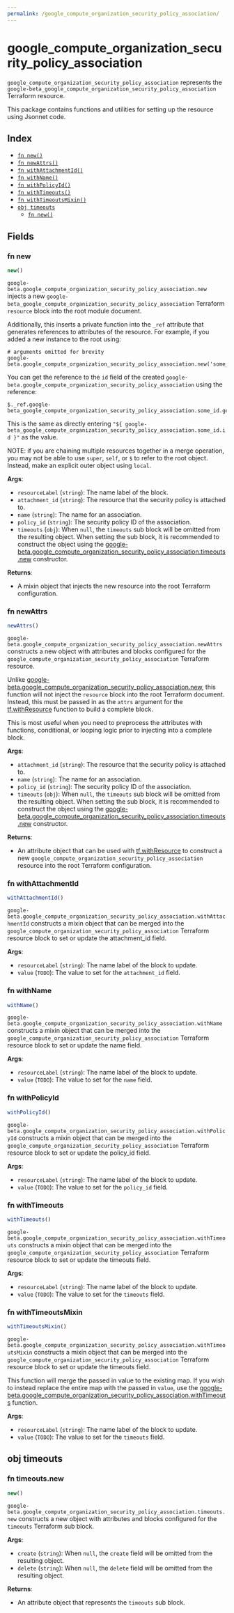 ```yaml
---
permalink: /google_compute_organization_security_policy_association/
---
```


# google_compute_organization_security_policy_association

`google_compute_organization_security_policy_association` represents the `google-beta_google_compute_organization_security_policy_association` Terraform resource.



This package contains functions and utilities for setting up the resource using Jsonnet code.


## Index

* [`fn new()`](#fn-new)
* [`fn newAttrs()`](#fn-newattrs)
* [`fn withAttachmentId()`](#fn-withattachmentid)
* [`fn withName()`](#fn-withname)
* [`fn withPolicyId()`](#fn-withpolicyid)
* [`fn withTimeouts()`](#fn-withtimeouts)
* [`fn withTimeoutsMixin()`](#fn-withtimeoutsmixin)
* [`obj timeouts`](#obj-timeouts)
  * [`fn new()`](#fn-timeoutsnew)

## Fields

### fn new

```ts
new()
```


`google-beta.google_compute_organization_security_policy_association.new` injects a new `google-beta_google_compute_organization_security_policy_association` Terraform `resource`
block into the root module document.

Additionally, this inserts a private function into the `_ref` attribute that generates references to attributes of the
resource. For example, if you added a new instance to the root using:

    # arguments omitted for brevity
    google-beta.google_compute_organization_security_policy_association.new('some_id')

You can get the reference to the `id` field of the created `google-beta.google_compute_organization_security_policy_association` using the reference:

    $._ref.google-beta_google_compute_organization_security_policy_association.some_id.get('id')

This is the same as directly entering `"${ google-beta_google_compute_organization_security_policy_association.some_id.id }"` as the value.

NOTE: if you are chaining multiple resources together in a merge operation, you may not be able to use `super`, `self`,
or `$` to refer to the root object. Instead, make an explicit outer object using `local`.

**Args**:
  - `resourceLabel` (`string`): The name label of the block.
  - `attachment_id` (`string`): The resource that the security policy is attached to.
  - `name` (`string`): The name for an association.
  - `policy_id` (`string`): The security policy ID of the association.
  - `timeouts` (`obj`):  When `null`, the `timeouts` sub block will be omitted from the resulting object. When setting the sub block, it is recommended to construct the object using the [google-beta.google_compute_organization_security_policy_association.timeouts.new](#fn-googlecomputeorganizationsecuritypolicyassociationtimeoutsnew) constructor.

**Returns**:
- A mixin object that injects the new resource into the root Terraform configuration.


### fn newAttrs

```ts
newAttrs()
```


`google-beta.google_compute_organization_security_policy_association.newAttrs` constructs a new object with attributes and blocks configured for the `google_compute_organization_security_policy_association`
Terraform resource.

Unlike [google-beta.google_compute_organization_security_policy_association.new](#fn-googlecomputeorganizationsecuritypolicyassociationnew), this function will not inject the `resource`
block into the root Terraform document. Instead, this must be passed in as the `attrs` argument for the
[tf.withResource](https://github.com/tf-libsonnet/core/tree/main/docs#fn-withresource) function to build a complete block.

This is most useful when you need to preprocess the attributes with functions, conditional, or looping logic prior to
injecting into a complete block.

**Args**:
  - `attachment_id` (`string`): The resource that the security policy is attached to.
  - `name` (`string`): The name for an association.
  - `policy_id` (`string`): The security policy ID of the association.
  - `timeouts` (`obj`):  When `null`, the `timeouts` sub block will be omitted from the resulting object. When setting the sub block, it is recommended to construct the object using the [google-beta.google_compute_organization_security_policy_association.timeouts.new](#fn-googlecomputeorganizationsecuritypolicyassociationtimeoutsnew) constructor.

**Returns**:
  - An attribute object that can be used with [tf.withResource](https://github.com/tf-libsonnet/core/tree/main/docs#fn-withresource) to construct a new `google_compute_organization_security_policy_association` resource into the root Terraform configuration.


### fn withAttachmentId

```ts
withAttachmentId()
```

`google-beta.google_compute_organization_security_policy_association.withAttachmentId` constructs a mixin object that can be merged into the `google_compute_organization_security_policy_association`
Terraform resource block to set or update the attachment_id field.



**Args**:
  - `resourceLabel` (`string`): The name label of the block to update.
  - `value` (`TODO`): The value to set for the `attachment_id` field.


### fn withName

```ts
withName()
```

`google-beta.google_compute_organization_security_policy_association.withName` constructs a mixin object that can be merged into the `google_compute_organization_security_policy_association`
Terraform resource block to set or update the name field.



**Args**:
  - `resourceLabel` (`string`): The name label of the block to update.
  - `value` (`TODO`): The value to set for the `name` field.


### fn withPolicyId

```ts
withPolicyId()
```

`google-beta.google_compute_organization_security_policy_association.withPolicyId` constructs a mixin object that can be merged into the `google_compute_organization_security_policy_association`
Terraform resource block to set or update the policy_id field.



**Args**:
  - `resourceLabel` (`string`): The name label of the block to update.
  - `value` (`TODO`): The value to set for the `policy_id` field.


### fn withTimeouts

```ts
withTimeouts()
```

`google-beta.google_compute_organization_security_policy_association.withTimeouts` constructs a mixin object that can be merged into the `google_compute_organization_security_policy_association`
Terraform resource block to set or update the timeouts field.



**Args**:
  - `resourceLabel` (`string`): The name label of the block to update.
  - `value` (`TODO`): The value to set for the `timeouts` field.


### fn withTimeoutsMixin

```ts
withTimeoutsMixin()
```

`google-beta.google_compute_organization_security_policy_association.withTimeoutsMixin` constructs a mixin object that can be merged into the `google_compute_organization_security_policy_association`
Terraform resource block to set or update the timeouts field.

This function will merge the passed in value to the existing map. If you wish
to instead replace the entire map with the passed in `value`, use the [google-beta.google_compute_organization_security_policy_association.withTimeouts](TODO)
function.


**Args**:
  - `resourceLabel` (`string`): The name label of the block to update.
  - `value` (`TODO`): The value to set for the `timeouts` field.


## obj timeouts



### fn timeouts.new

```ts
new()
```


`google-beta.google_compute_organization_security_policy_association.timeouts.new` constructs a new object with attributes and blocks configured for the `timeouts`
Terraform sub block.



**Args**:
  - `create` (`string`):  When `null`, the `create` field will be omitted from the resulting object.
  - `delete` (`string`):  When `null`, the `delete` field will be omitted from the resulting object.

**Returns**:
  - An attribute object that represents the `timeouts` sub block.
